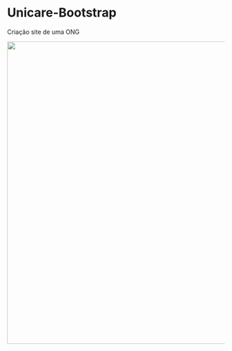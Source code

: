 # Unicare-Bootstrap
 Criação site de uma ONG
 <div align="center">
<img src="https://user-images.githubusercontent.com/76979588/177014501-d7ac099f-3abe-4feb-a863-2c9a490c860a.png" width="700px"/>
</div>
